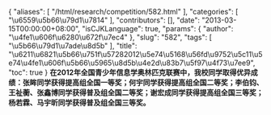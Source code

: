{
    "aliases": [
        "/html/research/competition/582.html"
    ],
    "categories": [
        "\u6559\u5b66\u79d1\u7814"
    ],
    "contributors": [],
    "date": "2013-03-15T00:00:00+08:00",
    "isCJKLanguage": true,
    "params": {
        "author": "\u4fe1\u606f\u6280\u672f\u7ec4"
    },
    "slug": "582",
    "tags": [
        "\u5b66\u79d1\u7ade\u8d5b"
    ],
    "title": "\u6211\u6821\u5b66\u751f\u57282012\u5e74\u5168\u56fd\u9752\u5c11\u5e74\u4fe1\u606f\u5b66\u5965\u8d5b\u4e2d\u83b7\u5f97\u4f73\u7ee9",
    "toc": true
}
**在2012年全国青少年信息学奥林匹克联赛中，我校同学取得优异成绩：张眸同学获得提高组全国一等奖；何宇同学获得提高组全国二等奖；李伯钧、王祉蘅、张鑫博同学获得普及组全国二等奖；谢宏成同学获得提高组全国三等奖；杨若霖、马宇昕同学获得普及组全国三等奖。**

